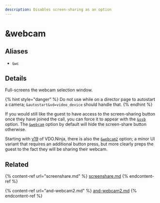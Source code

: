 ```yaml
---
description: Disables screen-sharing as an option
---
```


# \&webcam

## Aliases

* `&wc`

## Details

Full-screens the webcam selection window.

{% hint style="danger" %}
Do not use while on a director page to autostart a camera; `&autostart&vd=video_device` should handle that.
{% endhint %}

If you would still like the guest to have access to the screen-sharing button once they have joined the call, you can force it to appear with the [`&ssb`](../../source-settings/ssb.md) option.  The [`&webcam`](and-webcam.md) option by default will hide the screen-share button otherwise.

Starting with [v19](../../release-notes/v19.md) of VDO.Ninja, there is also the [`&webcam2`](and-webcam2.md) option; a minor UI variant that requires an additional button press, but more clearly preps the guest to the fact they will be sharing their webcam.

## Related

{% content-ref url="screenshare.md" %}
[screenshare.md](screenshare.md)
{% endcontent-ref %}

{% content-ref url="and-webcam2.md" %}
[and-webcam2.md](and-webcam2.md)
{% endcontent-ref %}
